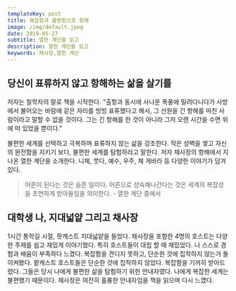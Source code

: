 ```yaml
---
templateKey: post
title: 복잡함과 불편함으로 항해
image: /img/default.jpeg
date: 2019-05-27
subtitle: 열한 계단을 읽고
description: 열한 계단을 읽고
keywords: 채사장,열한 계단
---
```

## 당신이 표류하지 않고 항해하는 삶을 살기를

저자는 철학자의 말로 책을 시작한다. "출항과 동시에 사나운 폭풍에 밀려다니다가 사방에서 불어오는 바람에 같은 자리를 빙빙 표류했다고 해서, 그 선원을 긴 항해를 마친 사람이라고 말할 수 없을 것이다. 그는 긴 항해를 한 것이 아니라 그저 오랜 시간을 수면 위에 떠 있었을 뿐이다."

불편한 세계를 선택하고 극복하며 표류하지 않는 삶을 강조한다. 작은 성벽을 쌓고 자신의 완전함을 지키기 보다,  불편한 세계를 탐험하라고 말한다. 저자 채사장의 항해에서 지나온 열한 계단을 소개한다. 니체, 붓다, 예수, 우주, 체 게바라 등 다양한 이야기가 담겨있다.

> 어른이 된다는 것은 슬픈 일이다. 어른으로 성숙해나간다는 것은 세계의 복잡성을 초연하게 받아들임을 의미한다. - 열한 계단 중에서

## 대학생 나, 지대넓얕 그리고 채사장

1시간 통학길 시절, 팟캐스트 지대넓얕을 들었다. 채사장을 포함한 4명의 호스트는 다양한 주제를 쉽고 재밌게 이야기했다. 특히 호스트들이 대립 할 때 재밌었다. 나 스스로 경험과 배움이 부족하다 느겼다. 복잡함을 견디지 못하고, 단순한 것에 집착하지 않는가 돌이켜봤다. 팥캐스트 호스트들은 단순한 것에 집착하지 않았다. 복잡함을 기꺼히 받아드렸다. 그들은 당시 나에게 불편한 삶을 탐험하기 위한 안내자였다. 나에게 복잡한 세계는 불편했기 때문이다. 채사장은 여전히 훌륭한 안내자임을 책을 읽으며 다시 느꼈다.